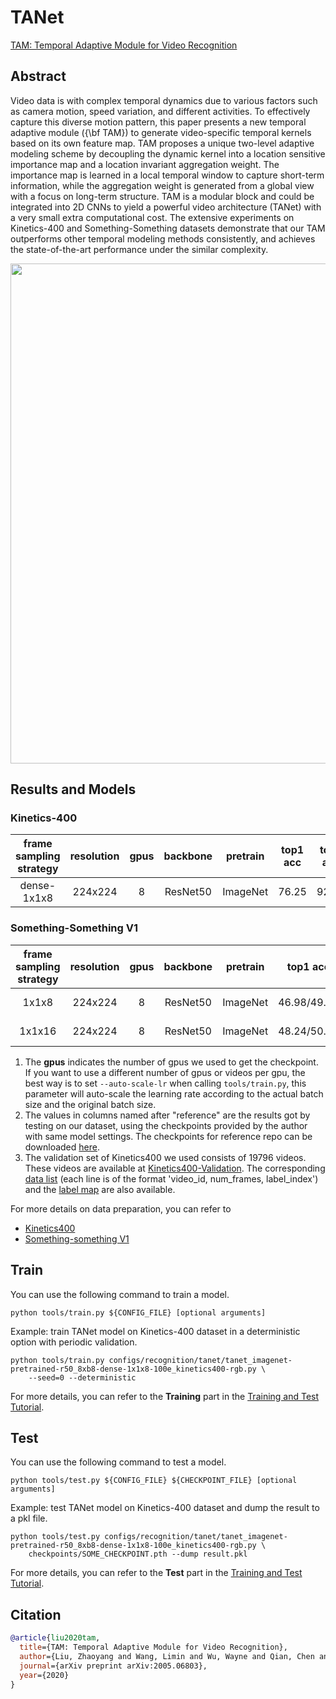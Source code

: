 # TANet

[TAM: Temporal Adaptive Module for Video Recognition](https://openaccess.thecvf.com/content/ICCV2021/html/Liu_TAM_Temporal_Adaptive_Module_for_Video_Recognition_ICCV_2021_paper.html)

<!-- [ALGORITHM] -->

## Abstract

<!-- [ABSTRACT] -->

Video data is with complex temporal dynamics due to various factors such as camera motion, speed variation, and different activities. To effectively capture this diverse motion pattern, this paper presents a new temporal adaptive module ({\\bf TAM}) to generate video-specific temporal kernels based on its own feature map. TAM proposes a unique two-level adaptive modeling scheme by decoupling the dynamic kernel into a location sensitive importance map and a location invariant aggregation weight. The importance map is learned in a local temporal window to capture short-term information, while the aggregation weight is generated from a global view with a focus on long-term structure. TAM is a modular block and could be integrated into 2D CNNs to yield a powerful video architecture (TANet) with a very small extra computational cost. The extensive experiments on Kinetics-400 and Something-Something datasets demonstrate that our TAM outperforms other temporal modeling methods consistently, and achieves the state-of-the-art performance under the similar complexity.

<!-- [IMAGE] -->

<div align=center>
<img src="https://user-images.githubusercontent.com/34324155/143018253-c3e1ba5b-ac35-4c55-be28-0134b76888e8.png" width="800"/>
</div>

## Results and Models

### Kinetics-400

| frame sampling strategy | resolution | gpus | backbone | pretrain | top1 acc | top5 acc |      reference top1 acc       |      reference top5 acc       | testing protocol | FLOPs | params |      config       |      ckpt       |      log       |
| :---------------------: | :--------: | :--: | :------: | :------: | :------: | :------: | :---------------------------: | :---------------------------: | :--------------: | :---: | :----: | :---------------: | :-------------: | :------------: |
|       dense-1x1x8       |  224x224   |  8   | ResNet50 | ImageNet |  76.25   |  92.41   | [76.22](https://github.com/liu-zhy/temporal-adaptive-module/blob/master/scripts/test_tam_kinetics_rgb_8f.sh) | [92.53](https://github.com/liu-zhy/temporal-adaptive-module/blob/master/scripts/test_tam_kinetics_rgb_8f.sh) | 8 clips x 3 crop | 43.0G | 25.6M  | [config](/configs/recognition/tanet/tanet_imagenet-pretrained-r50_8xb8-dense-1x1x8-100e_kinetics400-rgb.py) | [ckpt](https://download.openmmlab.com/mmaction/v1.0/recognition/tanet/tanet_imagenet-pretrained-r50_8xb8-dense-1x1x8-100e_kinetics400-rgb/tanet_imagenet-pretrained-r50_8xb8-dense-1x1x8-100e_kinetics400-rgb_20220919-a34346bc.pth) | [log](https://download.openmmlab.com/mmaction/v1.0/recognition/tanet/tanet_imagenet-pretrained-r50_8xb8-dense-1x1x8-100e_kinetics400-rgb/tanet_imagenet-pretrained-r50_8xb8-dense-1x1x8-100e_kinetics400-rgb.log) |

### Something-Something V1

| frame sampling strategy | resolution | gpus | backbone | pretrain |  top1 acc   |  top5 acc   | testing protocol  | FLOPs | params |               config               |               ckpt               |               log               |
| :---------------------: | :--------: | :--: | :------: | :------: | :---------: | :---------: | :---------------: | :---: | :----: | :--------------------------------: | :------------------------------: | :-----------------------------: |
|          1x1x8          |  224x224   |  8   | ResNet50 | ImageNet | 46.98/49.71 | 75.75/77.43 | 16 clips x 3 crop | 43.1G | 25.1M  | [config](/configs/recognition/tanet/tanet_imagenet-pretrained-r50_8xb8-1x1x8-50e_sthv1-rgb.py) | [ckpt](https://download.openmmlab.com/mmaction/v1.0/recognition/tanet/tanet_imagenet-pretrained-r50_8xb8-1x1x8-50e_sthv1-rgb/tanet_imagenet-pretrained-r50_8xb8-1x1x8-50e_sthv1-rgb_20220906-de50e4ef.pth) | [log](https://download.openmmlab.com/mmaction/v1.0/recognition/tanet/tanet_imagenet-pretrained-r50_8xb8-1x1x8-50e_sthv1-rgb/tanet_imagenet-pretrained-r50_8xb8-1x1x8-50e_sthv1-rgb.log) |
|         1x1x16          |  224x224   |  8   | ResNet50 | ImageNet | 48.24/50.95 | 78.16/79.28 | 16 clips x 3 crop | 86.1G | 25.1M  | [config](/configs/recognition/tanet/tanet_imagenet-pretrained-r50_8xb6-1x1x16-50e_sthv1-rgb.py) | [ckpt](https://download.openmmlab.com/mmaction/v1.0/recognition/tanet/tanet_imagenet-pretrained-r50_8xb6-1x1x16-50e_sthv1-rgb/tanet_imagenet-pretrained-r50_8xb6-1x1x16-50e_sthv1-rgb_20220919-cc37e9b8.pth) | [log](https://download.openmmlab.com/mmaction/v1.0/recognition/tanet/tanet_imagenet-pretrained-r50_8xb6-1x1x16-50e_sthv1-rgb/tanet_imagenet-pretrained-r50_8xb6-1x1x16-50e_sthv1-rgb.log) |

1. The **gpus** indicates the number of gpus we used to get the checkpoint. If you want to use a different number of gpus or videos per gpu, the best way is to set `--auto-scale-lr` when calling `tools/train.py`, this parameter will auto-scale the learning rate according to the actual batch size and the original batch size.
2. The values in columns named after "reference" are the results got by testing on our dataset, using the checkpoints provided by the author with same model settings. The checkpoints for reference repo can be downloaded [here](https://drive.google.com/drive/folders/1sFfmP3yrfc7IzRshEELOby7-aEoymIFL?usp=sharing).
3. The validation set of Kinetics400 we used consists of 19796 videos. These videos are available at [Kinetics400-Validation](https://mycuhk-my.sharepoint.com/:u:/g/personal/1155136485_link_cuhk_edu_hk/EbXw2WX94J1Hunyt3MWNDJUBz-nHvQYhO9pvKqm6g39PMA?e=a9QldB). The corresponding [data list](https://download.openmmlab.com/mmaction/v1.0/dataset/k400_val/kinetics_val_list.txt) (each line is of the format 'video_id, num_frames, label_index') and the [label map](https://download.openmmlab.com/mmaction/v1.0/dataset/k400_val/kinetics_class2ind.txt) are also available.

For more details on data preparation, you can refer to

- [Kinetics400](/tools/data/kinetics/README.md)
- [Something-something V1](/tools/data/sthv1/README.md)

## Train

You can use the following command to train a model.

```shell
python tools/train.py ${CONFIG_FILE} [optional arguments]
```

Example: train TANet model on Kinetics-400 dataset in a deterministic option with periodic validation.

```shell
python tools/train.py configs/recognition/tanet/tanet_imagenet-pretrained-r50_8xb8-dense-1x1x8-100e_kinetics400-rgb.py \
    --seed=0 --deterministic
```

For more details, you can refer to the **Training** part in the [Training and Test Tutorial](/docs/en/user_guides/train_test.md).

## Test

You can use the following command to test a model.

```shell
python tools/test.py ${CONFIG_FILE} ${CHECKPOINT_FILE} [optional arguments]
```

Example: test TANet model on Kinetics-400 dataset and dump the result to a pkl file.

```shell
python tools/test.py configs/recognition/tanet/tanet_imagenet-pretrained-r50_8xb8-dense-1x1x8-100e_kinetics400-rgb.py \
    checkpoints/SOME_CHECKPOINT.pth --dump result.pkl
```

For more details, you can refer to the **Test** part in the [Training and Test Tutorial](/docs/en/user_guides/train_test.md).

## Citation

```BibTeX
@article{liu2020tam,
  title={TAM: Temporal Adaptive Module for Video Recognition},
  author={Liu, Zhaoyang and Wang, Limin and Wu, Wayne and Qian, Chen and Lu, Tong},
  journal={arXiv preprint arXiv:2005.06803},
  year={2020}
}
```

